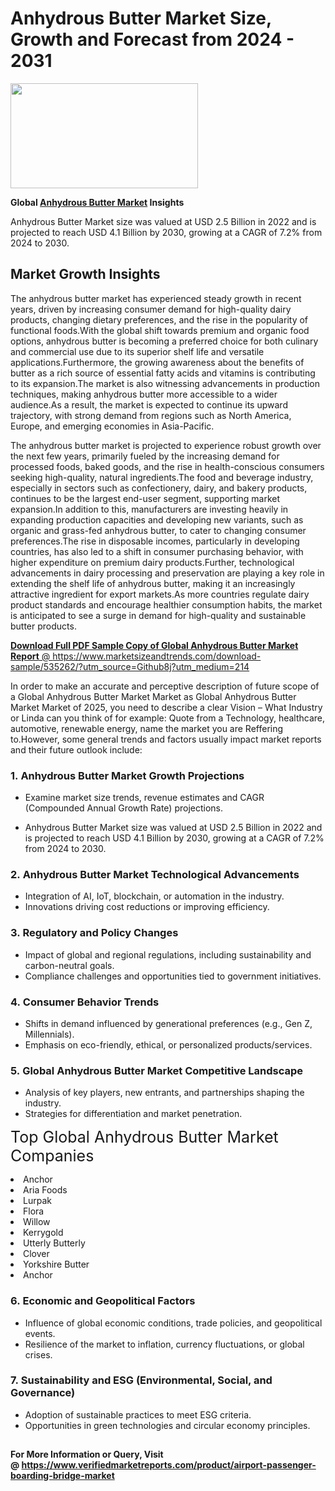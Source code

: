 <H1>Anhydrous Butter Market Size, Growth and Forecast from 2024 - 2031</H1><img class="aligncenter size-medium wp-image-584254" src="https://thirdeyenews.in/wp-content/uploads/2024/09/Global-Market-Research-300x168.jpeg" alt="" width="300" height="168" /><p><strong>Global&nbsp;<a href="https://www.marketsizeandtrends.com/download-sample/535262/?utm_source=Github8j?utm_medium=214">Anhydrous Butter Market</a> Insights</strong></p><p>Anhydrous Butter Market size was valued at USD 2.5 Billion in 2022 and is projected to reach USD 4.1 Billion by 2030, growing at a CAGR of 7.2% from 2024 to 2030.</p><p><h2>Market Growth Insights</h2> The anhydrous butter market has experienced steady growth in recent years, driven by increasing consumer demand for high-quality dairy products, changing dietary preferences, and the rise in the popularity of functional foods.With the global shift towards premium and organic food options, anhydrous butter is becoming a preferred choice for both culinary and commercial use due to its superior shelf life and versatile applications.Furthermore, the growing awareness about the benefits of butter as a rich source of essential fatty acids and vitamins is contributing to its expansion.The market is also witnessing advancements in production techniques, making anhydrous butter more accessible to a wider audience.As a result, the market is expected to continue its upward trajectory, with strong demand from regions such as North America, Europe, and emerging economies in Asia-Pacific.<p><a href="#"></a></p> The anhydrous butter market is projected to experience robust growth over the next few years, primarily fueled by the increasing demand for processed foods, baked goods, and the rise in health-conscious consumers seeking high-quality, natural ingredients.The food and beverage industry, especially in sectors such as confectionery, dairy, and bakery products, continues to be the largest end-user segment, supporting market expansion.In addition to this, manufacturers are investing heavily in expanding production capacities and developing new variants, such as organic and grass-fed anhydrous butter, to cater to changing consumer preferences.The rise in disposable incomes, particularly in developing countries, has also led to a shift in consumer purchasing behavior, with higher expenditure on premium dairy products.Further, technological advancements in dairy processing and preservation are playing a key role in extending the shelf life of anhydrous butter, making it an increasingly attractive ingredient for export markets.As more countries regulate dairy product standards and encourage healthier consumption habits, the market is anticipated to see a surge in demand for high-quality and sustainable butter products.<p><a href="#"></p><p><span class=""><strong>Download Full PDF Sample Copy of Global Anhydrous Butter Market Report</strong> @ <a href="https://www.marketsizeandtrends.com/download-sample/535262/?utm_source=Github8j?utm_medium=214" target="_blank">https://www.marketsizeandtrends.com/download-sample/535262/?utm_source=Github8j?utm_medium=214</a></span></p><p>In order to make an accurate and perceptive description of future scope of a Global&nbsp;Anhydrous Butter Market Market as Global&nbsp;Anhydrous Butter Market Market of 2025, you need to describe a clear Vision &ndash; What Industry or Linda can you think of for example: Quote from a Technology, healthcare, automotive, renewable energy, name the market you are Reffering to.However, some general trends and factors usually impact market reports and their future outlook include:</p><h3>1.&nbsp;<strong>Anhydrous Butter Market Growth Projections</strong></h3><ul><li>Examine market size trends, revenue estimates and CAGR (Compounded Annual Growth Rate) projections.</li><li><p>Anhydrous Butter Market size was valued at USD 2.5 Billion in 2022 and is projected to reach USD 4.1 Billion by 2030, growing at a CAGR of 7.2% from 2024 to 2030.</p></li></ul><h3>2.&nbsp;<strong>Anhydrous Butter Market Technological Advancements</strong></h3><ul><li>Integration of AI, IoT, blockchain, or automation in the industry.</li><li>Innovations driving cost reductions or improving efficiency.</li></ul><h3>3.&nbsp;<strong>Regulatory and Policy Changes</strong></h3><ul><li>Impact of global and regional regulations, including sustainability and carbon-neutral goals.</li><li>Compliance challenges and opportunities tied to government initiatives.</li></ul><h3>4.&nbsp;<strong>Consumer Behavior Trends</strong></h3><ul><li>Shifts in demand influenced by generational preferences (e.g., Gen Z, Millennials).</li><li>Emphasis on eco-friendly, ethical, or personalized products/services.</li></ul><h3>5.&nbsp;<strong>Global Anhydrous Butter Market Competitive Landscape</strong></h3><ul><li>Analysis of key players, new entrants, and partnerships shaping the industry.</li><li>Strategies for differentiation and market penetration.</li></ul><p data-pm-slice="1 1 []"><span style="color: inherit; font-family: inherit; font-size: 25px;">Top Global Anhydrous Butter Market Companies</span></p><div class="" data-test-id=""><p><li>Anchor</li><li> Aria Foods</li><li> Lurpak</li><li> Flora</li><li> Willow</li><li> Kerrygold</li><li> Utterly Butterly</li><li> Clover</li><li> Yorkshire Butter</li><li> Anchor</li></p></div><h3>6.&nbsp;<strong>Economic and Geopolitical Factors</strong></h3><ul><li>Influence of global economic conditions, trade policies, and geopolitical events.</li><li>Resilience of the market to inflation, currency fluctuations, or global crises.</li></ul><h3>7.&nbsp;<strong>Sustainability and ESG (Environmental, Social, and Governance)</strong></h3><ul><li>Adoption of sustainable practices to meet ESG criteria.</li><li>Opportunities in green technologies and circular economy principles.</li></ul><h2><strong style="font-size: 14px;">For More Information or Query, Visit @&nbsp;</strong><a style="background-color: #ffffff; font-size: 14px;" href="https://www.marketsizeandtrends.com/report/anhydrous-butter-market/" target="_blank">https://www.verifiedmarketreports.com/product/airport-passenger-boarding-bridge-market</a></h2>